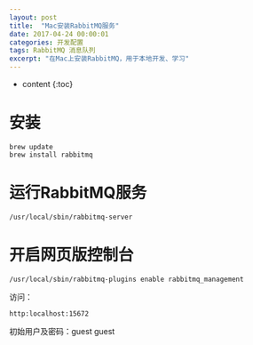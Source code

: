 ```yaml
---
layout: post
title:  "Mac安装RabbitMQ服务"
date: 2017-04-24 00:00:01
categories: 开发配置
tags: RabbitMQ 消息队列
excerpt: "在Mac上安装RabbitMQ，用于本地开发、学习"
---
```


* content
{:toc}

# 安装
```
brew update
brew install rabbitmq
```

# 运行RabbitMQ服务
```
/usr/local/sbin/rabbitmq-server
```

# 开启网页版控制台
```
/usr/local/sbin/rabbitmq-plugins enable rabbitmq_management 
```
访问：
```
http:localhost:15672
```
初始用户及密码：guest guest



